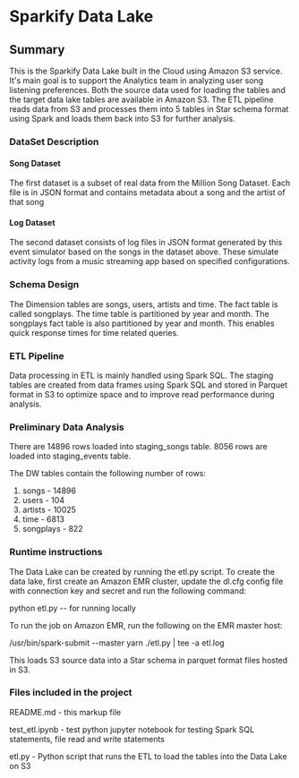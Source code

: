 # Sparkify Data Lake

## Summary

This is the Sparkify Data Lake built in the Cloud using Amazon S3 service. It's main goal is to support the Analytics team in analyzing user song listening preferences. Both the source data used for loading the tables and the target data lake tables are available in Amazon S3. 
The ETL pipeline reads data from S3 and processes them into 5 tables in Star schema format using Spark and loads them back into S3 for further analysis.

### DataSet Description  

#### Song Dataset  
The first dataset is a subset of real data from the Million Song Dataset. Each file is in JSON format and contains metadata about a song and the artist of that song

#### Log Dataset  
The second dataset consists of log files in JSON format generated by this event simulator based on the songs in the dataset above. These simulate activity logs from a music streaming app based on specified configurations.

### Schema Design
The Dimension tables are songs, users, artists and time. The fact table is called songplays. The time table is partitioned by year and month.  The songplays fact table is also partitioned by year and month. This enables quick response times for time related queries.

### ETL Pipeline
Data processing in ETL is mainly handled using Spark SQL. The staging tables are created from data frames using Spark SQL and stored in Parquet format in S3 to optimize space and to improve read performance during analysis. 

### Preliminary Data Analysis
There are 14896 rows loaded into staging_songs table. 8056 rows are loaded into staging_events table. 

The DW tables contain the following number of rows:
1. songs -  14896
2. users - 104
3. artists - 10025
4. time - 6813
5. songplays - 822


### 
### Runtime instructions

The Data Lake can be created by running the etl.py script. To create the data lake, first create an Amazon EMR cluster, update the dl.cfg config file with connection key and secret and run the following command:  

python etl.py  -- for running  locally

To run the job on Amazon EMR, run the following on the EMR master host:

/usr/bin/spark-submit --master yarn ./etl.py | tee -a etl.log

This loads S3 source data into a Star schema in parquet format files hosted in S3. 

### Files included in the project

README.md - this markup file  

test_etl.ipynb - test python jupyter notebook for testing Spark SQL statements, file read and write statements

etl.py - Python script that runs the ETL to load the tables into the Data Lake on S3  
